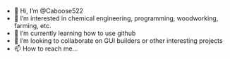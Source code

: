 - 👋 Hi, I’m @Caboose522
- 👀 I’m interested in chemical engineering, programming, woodworking, farming, etc.
- 🌱 I’m currently learning how to use github
- 💞️ I’m looking to collaborate on GUI builders or other interesting projects
- 📫 How to reach me...

<!---
Caboose522/Caboose522 is a ✨ special ✨ repository because its `README.md` (this file) appears on your GitHub profile.
You can click the Preview link to take a look at your changes.
--->
